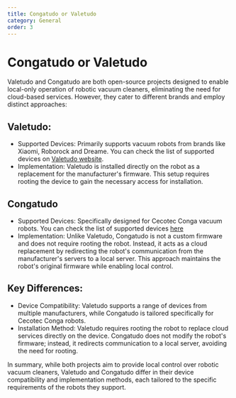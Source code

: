 ```yaml
---
title: Congatudo or Valetudo
category: General
order: 3
---
```


# Congatudo or Valetudo

Valetudo and Congatudo are both open-source projects designed to enable local-only operation of robotic vacuum cleaners, eliminating the need for cloud-based services. However, they cater to different brands and employ distinct approaches:

## Valetudo:

- Supported Devices: Primarily supports vacuum robots from brands like Xiaomi, Roborock and Dreame. You can check the list of supported devices on [Valetudo website](https://valetudo.cloud/pages/general/supported-robots.html).
- Implementation: Valetudo is installed directly on the robot as a replacement for the manufacturer's firmware. This setup requires rooting the device to gain the necessary access for installation.

## Congatudo

- Supported Devices: Specifically designed for Cecotec Conga vacuum robots. You can check the list of supported devices [here](https://congatudo.cloud/pages/general/supported-robots.html)
- Implementation: Unlike Valetudo, Congatudo is not a custom firmware and does not require rooting the robot. Instead, it acts as a cloud replacement by redirecting the robot's communication from the manufacturer's servers to a local server. This approach maintains the robot's original firmware while enabling local control.

## Key Differences:

- Device Compatibility: Valetudo supports a range of devices from multiple manufacturers, while Congatudo is tailored specifically for Cecotec Conga robots.
- Installation Method: Valetudo requires rooting the robot to replace cloud services directly on the device. Congatudo does not modify the robot's firmware; instead, it redirects communication to a local server, avoiding the need for rooting.

In summary, while both projects aim to provide local control over robotic vacuum cleaners, Valetudo and Congatudo differ in their device compatibility and implementation methods, each tailored to the specific requirements of the robots they support.